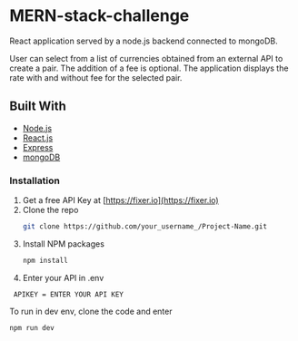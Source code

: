 # MERN-stack-challenge

React application served by a node.js backend connected to mongoDB. 

User can select from a list of currencies obtained from an external API to create a pair. The addition of a fee is optional. The application displays the rate with and without fee for the selected pair.


## Built With
* [Node.js](https://nodejs.org/es/)
* [React.js](https://es.reactjs.org/)
* [Express](https://www.npmjs.com/package/express)
* [mongoDB](https://www.mongodb.com/es)

### Installation
1. Get a free API Key at [https://fixer.io](https://fixer.io)
2. Clone the repo
   ```sh
   git clone https://github.com/your_username_/Project-Name.git
   ```
3. Install NPM packages
   ```sh
   npm install
   ```
4. Enter your API in .env
```
 APIKEY = ENTER YOUR API KEY
```

   
   
To run in dev env, clone the code and enter 
```
npm run dev
```
